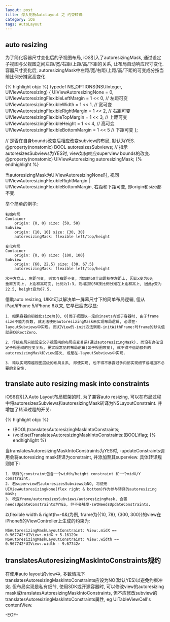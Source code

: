 ```yaml
---
layout: post
title: 深入剖析AutoLayout 之 约束转译
category: iOS
tags: AutoLayout
---
```


## auto resizing

为了简化容器尺寸变化后的子视图布局, iOS引入了autoresizingMask, 通过设定子视图与父视图之间左距/宽/右距/上距/高/下距的关系, 让布局自动响应尺寸变化. 容器尺寸变化后, autoresizingMask中左距/宽/右距/上距/高/下距的可变成分按当前比例分摊宽高变化. 

{% highlight objc %}
typedef NS_OPTIONS(NSUInteger, UIViewAutoresizing) {
    UIViewAutoresizingNone                 = 0,
    UIViewAutoresizingFlexibleLeftMargin   = 1 << 0,    // 左距可变
    UIViewAutoresizingFlexibleWidth        = 1 << 1,    // 宽可变
    UIViewAutoresizingFlexibleRightMargin  = 1 << 2,    // 右距可变
    UIViewAutoresizingFlexibleTopMargin    = 1 << 3,    // 上距可变
    UIViewAutoresizingFlexibleHeight       = 1 << 4,    // 高可变
    UIViewAutoresizingFlexibleBottomMargin = 1 << 5     // 下距可变
};

// 是否在自身bounds改变后相应改变subview的布局, 默认为YES.
@property(nonatomic) BOOL               autoresizesSubviews;
// 指示autoresizesSubviews为YES时, view如何响应superview bounds的改变.
@property(nonatomic) UIViewAutoresizing autoresizingMask;
{% endhighlight %}

当autoresizingMask为UIViewAutoresizingNone时, 视同UIViewAutoresizingFlexibleRightMargin \| UIViewAutoresizingFlexibleBottomMargin, 右距和下距可变, 即origin和size都不变.

举个简单的例子: 

    初始布局
    Container
        origin: {0, 0} size: {50, 50}
    Subview
        origin: {10, 10} size: {30, 30}
        autoresizingMask: flexible left/top/height

    变化布局
    Container
        origin: {0, 0} size: {100, 100}
    Subview
        origin: {60, 22.5} size: {30, 67.5}
        autoresizingMask: flexible left/top/height

    水平方向上, 左距可变, 则宽与右距不变, 增加的50全部累积在左距上, 因此x变为60;
    垂直方向上, 上距和高可变, 比例为1:3, 则增加的50按比例分摊在上距和高上, 因此y变为22.5, height变为67.5.

借助auto resizing, UIKit可以解决单一屏幕尺寸下的简单布局逻辑, 但从iPad/iPhone 5/iPhone 6以来, 它早已疲态尽显:

    1. 如果容器的初始化size为{0, 0}而子视图以一定的insets内嵌于容器时, 由于frame size不能为负数, 就无法使用autoresizingMask来实现布局逻辑, 必须在-layoutSubviews中实现. 而UIView的-init方法调用-initWithFrame:时frame的默认值就是CGRectZero.

    2. 传统布局只能设定父子视图间的布局应变关系(通过autoresizingMask), 而没有办法设定子视图间的应变关系, 要实现常见的布局逻辑(如子视图等宽), 就不得不借助额外的autoresizingMask和view层次, 或是在-layoutSubviews中实现.

    3. 难以实现跨越视图层级的布局关系, 即使实现, 也不得不暴露过多内部实现细节或增加不必要的复杂性.

## translate auto resizing mask into constraints

iOS6在引入Auto Layout布局框架的时, 为了兼容auto resizing, 可以在布局过程中将autoresizesSubviews和autoresizingMask转译为NSLayoutConstraint. 并增加了转译过程的开关:

{% highlight objc %}
- (BOOL)translatesAutoresizingMaskIntoConstraints;
- (void)setTranslatesAutoresizingMaskIntoConstraints:(BOOL)flag;
{% endhighlight %}

当translatesAutoresizingMaskIntoConstraints为YES时, -updateConstraints调用会将autoresizing mask转译为constraint, 并添加至其superview. 具体转译规则如下:

    1. 转译的constraint包含一个width/height constraint 和一个midX/Y constraint;
    2. 若superview的autoresizesSubviews为NO, 将使用UIViewAutoresizingNone(flex right & bottom)作为参与转译的autoresizing mask;
    3. 改变frame/autoresizesSubviews/autoresizingMask, 会置needsUpdateConstraints为YES, 但不会触发-setNeedsUpdateConstraints.

以flexible width & right(h=-&&)为例, frame为\{\{10, 78\}, \{300, 300\}\}的view在iPhone5的ViewController上生成的约束为:

    NSAutoresizingMaskLayoutConstraint: View:.midX == 0.967742*UIView:.midX + 5.16129>
    NSAutoresizingMaskLayoutConstraint: View:.width == 0.967742*UIView:.width - 9.67742>

## translatesAutoresizingMaskIntoConstraints规约 

在使用auto layout的view中, 多数情况下translatesAutoresizingMaskIntoConstraints应设为NO(默认YES)以避免约束冲突. 但布局实现是私有细节, 使用SDK或开源容器时, 可以修改view的autoresizing mask或translatesAutoresizingMaskIntoConstraints, 但不应修改subview的translatesAutoresizingMaskIntoConstraints属性, eg UITableViewCell's contentView.

-EOF-

